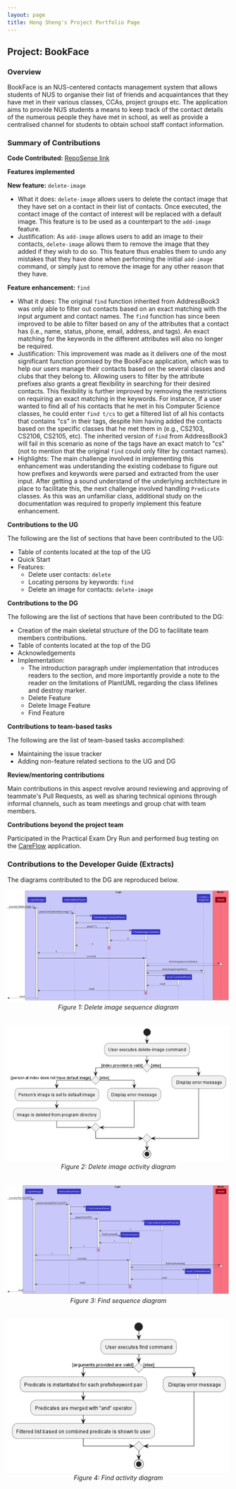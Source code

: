 ```yaml
---
layout: page
title: Hong Sheng's Project Portfolio Page
---
```


## Project: BookFace

### Overview

BookFace is an NUS-centered contacts management system that allows students of NUS to organise their list of friends and acquaintances that they have met in their various classes, CCAs, project groups etc. The application aims to provide NUS students a means to keep track of the contact details of the numerous people they have met in school, as well as provide a centralised channel for students to obtain school staff contact information.

### Summary of Contributions

**Code Contributed:** [RepoSense link](https://nus-cs2103-ay2223s2.github.io/tp-dashboard/?search=&sort=groupTitle&sortWithin=title&timeframe=commit&mergegroup=&groupSelect=groupByRepos&breakdown=true&checkedFileTypes=docs~functional-code~test-code~other&since=2023-02-17&tabOpen=true&tabType=authorship&tabAuthor=hongshenggg&tabRepo=AY2223S2-CS2103-F11-4%2Ftp%5Bmaster%5D&authorshipIsMergeGroup=false&authorshipFileTypes=docs~functional-code~test-code&authorshipIsBinaryFileTypeChecked=false&authorshipIsIgnoredFilesChecked=false)

**Features implemented**

**New feature:** `delete-image`

* What it does: `delete-image` allows users to delete the contact image that they have 
set on a contact in their list of contacts. Once executed, the contact image of the 
contact of interest will be replaced with a default image. This feature is to be used
as a counterpart to the `add-image` feature.
* Justification: As `add-image` allows users to add an image to their contacts, `delete-image`
allows them to remove the image that they added if they wish to do so. This feature thus
enables them to undo any mistakes that they have done when performing the initial
`add-image` command, or simply just to remove the image for any other reason that they have.

**Feature enhancement:** `find`
* What it does: The original `find` function inherited from AddressBook3 was only able to filter out contacts based on an exact matching with the input argument and contact names. The `find` function has since been improved to be able to filter based on any of the attributes that a contact has (i.e., name, status, phone, email, address, and tags). An exact matching for the keywords in the different attributes will also no longer be required. 
* Justification: This improvement was made as it delivers one of the most significant function promised by the BookFace application, which was to help our users manage their contacts based on the several classes and clubs that they belong to. Allowing users to filter by the attribute prefixes also grants a great flexibility in searching for their desired contacts. This flexibility is further improved by removing the restrictions on requiring an exact matching in the keywords. For instance, if a user wanted to find all of his contacts that he met in his Computer Science classes, he could enter `find t/cs` to get a filtered list of all his contacts that contains "cs" in their tags, despite him having added the contacts based on the specific classes that he met them in (e.g., CS2103, CS2106, CS2105, etc). The inherited version of `find` from AddressBook3 will fail in this scenario as none of the tags have an exact match to "cs" (not to mention that the original `find` could only filter by contact names).
* Highlights: The main challenge involved in implementing this enhancement was understanding the existing codebase to figure out how prefixes and keywords were parsed and extracted from the user input. After getting a sound understand of the underlying architecture in place to facilitate this, the next challenge involved handling `Predicate` classes. As this was an unfamiliar class, additional study on the documentation was required to properly implement this feature enhancement.

**Contributions to the UG**

The following are the list of sections that have been contributed to the UG:

- Table of contents located at the top of the UG
- Quick Start
- Features: 
  - Delete user contacts: `delete`
  - Locating persons by keywords: `find`
  - Delete an image for contacts: `delete-image`

**Contributions to the DG**

The following are the list of sections that have been contributed to the DG:

- Creation of the main skeletal structure of the DG to facilitate team members contributions.
- Table of contents located at the top of the DG
- Acknowledgements
- Implementation:
  - The introduction paragraph under implementation that introduces readers to the section, and more importantly provide a note to the reader on the limitations of PlantUML
    regarding the class lifelines and destroy marker.
  - Delete Feature
  - Delete Image Feature
  - Find Feature

**Contributions to team-based tasks**

The following are the list of team-based tasks accomplished:
- Maintaining the issue tracker
- Adding non-feature related sections to the UG and DG

**Review/mentoring contributions**

Main contributions in this aspect revolve around reviewing and approving of teammate's Pull Requests, as well as sharing technical opinions through informal channels, such as team meetings and group chat with team members.

**Contributions beyond the project team**

Participated in the Practical Exam Dry Run and performed bug testing on the [CareFlow](https://github.com/AY2223S2-CS2103T-W09-3/tp) application.

<div style="page-break-after: always;"></div>

### Contributions to the Developer Guide (Extracts)

The diagrams contributed to the DG are reproduced below.

<div style="text-align: center">
    <img src="../images/DeleteImageSequenceDiagram.png" />
    <p style="margin-top: 0; margin-bottom: 2rem;"><i>Figure 1: Delete image sequence diagram</i></p>
</div>

<div style="text-align: center">
    <img src="../images/DeleteImageActivityDiagram.png" />
    <p style="margin-top: 0; margin-bottom: 2rem"><i>Figure 2: Delete image activity diagram</i></p>
</div>

<div style="text-align: center">
    <img src="../images/FindSequenceDiagram.png" />
    <p style="margin-top: 0; margin-bottom: 2rem"><i>Figure 3: Find sequence diagram</i></p>
</div>

<div style="text-align: center">
    <img src="../images/FindActivityDiagram.png" />
    <p style="margin-top: 0; margin-bottom: 2rem"><i>Figure 4: Find activity diagram</i></p>
</div>
